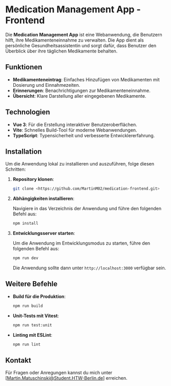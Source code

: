 # Medication Management App - Frontend

Die **Medication Management App** ist eine Webanwendung, die Benutzern hilft, ihre Medikamenteneinnahme zu verwalten. Die App dient als persönliche Gesundheitsassistentin und sorgt dafür, dass Benutzer den Überblick über ihre täglichen Medikamente behalten.

## Funktionen

- **Medikamenteneintrag**: Einfaches Hinzufügen von Medikamenten mit Dosierung und Einnahmezeiten.
- **Erinnerungen**: Benachrichtigungen zur Medikamenteneinnahme.
- **Übersicht**: Klare Darstellung aller eingegebenen Medikamente.

## Technologien

- **Vue 3**: Für die Erstellung interaktiver Benutzeroberflächen.
- **Vite**: Schnelles Build-Tool für moderne Webanwendungen.
- **TypeScript**: Typensicherheit und verbesserte Entwicklererfahrung.

## Installation

Um die Anwendung lokal zu installieren und auszuführen, folge diesen Schritten:

1. **Repository klonen**:

   ```bash
   git clone <https://github.com/MartinM02/medication-frontend.git>

2. **Abhängigkeiten installieren**:

   Navigiere in das Verzeichnis der Anwendung und führe den folgenden Befehl aus:

   ```bash
   npm install
   ```

3. **Entwicklungsserver starten**:

   Um die Anwendung im Entwicklungsmodus zu starten, führe den folgenden Befehl aus:

   ```bash
   npm run dev
   ```

   Die Anwendung sollte dann unter `http://localhost:3000` verfügbar sein.

## Weitere Befehle

- **Build für die Produktion**:

   ```bash
   npm run build
   ```

- **Unit-Tests mit Vitest**:

   ```bash
   npm run test:unit
   ```

- **Linting mit ESLint**:

   ```bash
   npm run lint
   ```

## Kontakt

Für Fragen oder Anregungen kannst du mich unter [Martin.Matuschinski@Student.HTW-Berlin.de] erreichen.
